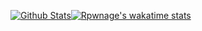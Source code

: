 [![Github Stats](https://github-readme-stats.vercel.app/api?username=rpwnage&theme=radical&show_icons=true)](https://github.com/rpwnage/)[![Rpwnage's wakatime stats](https://github-readme-stats.vercel.app/api/wakatime?username=Rpwnage&theme=radical&layout=compact)](https://github.com/anuraghazra/github-readme-stats)
